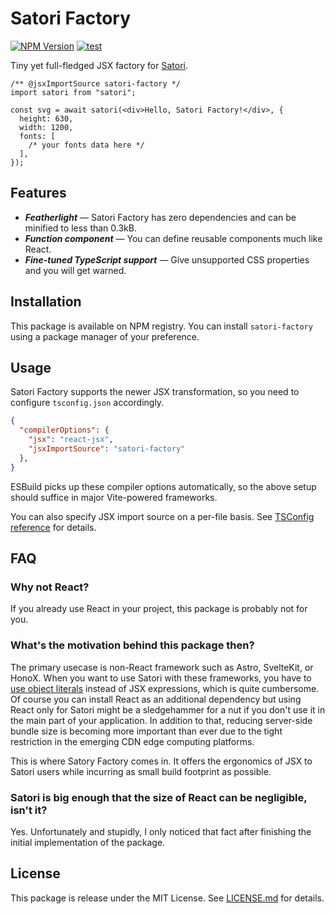 # Satori Factory
[![NPM Version](https://img.shields.io/npm/v/satori-factory?logo=npm)](https://www.npmjs.com/package/satori-factory)
[![test](https://github.com/yudai-nkt/satori-factory/actions/workflows/test.yml/badge.svg)](https://github.com/yudai-nkt/satori-factory/actions/workflows/test.yml)

Tiny yet full-fledged JSX factory for [Satori](https://github.com/vercel/satori).

```tsx
/** @jsxImportSource satori-factory */
import satori from "satori";

const svg = await satori(<div>Hello, Satori Factory!</div>, {
  height: 630,
  width: 1200,
  fonts: [
    /* your fonts data here */
  ],
});
```

## Features

- ***Featherlight*** &mdash; Satori Factory has zero dependencies and can be minified to less than 0.3kB.
- ***Function component*** &mdash; You can define reusable components much like React.
- ***Fine-tuned TypeScript support*** &mdash; Give unsupported CSS properties and you will get warned.

## Installation

This package is available on NPM registry.
You can install `satori-factory` using a package manager of your preference.

## Usage

Satori Factory supports the newer JSX transformation, so you need to configure `tsconfig.json` accordingly.

```json
{
  "compilerOptions": {
    "jsx": "react-jsx",
    "jsxImportSource": "satori-factory"
  },
}
```

ESBuild picks up these compiler options automatically, so the above setup should suffice in major Vite-powered frameworks.

You can also specify JSX import source on a per-file basis.
See [TSConfig reference](https://www.typescriptlang.org/tsconfig#jsxImportSource) for details.

## FAQ
### Why not React?

If you already use React in your project, this package is probably not for you.

### What's the motivation behind this package then?

The primary usecase is non-React framework such as Astro, SvelteKit, or HonoX.
When you want to use Satori with these frameworks, you have to [use object literals](https://github.com/vercel/satori#use-without-jsx) instead of JSX expressions, which is quite cumbersome.
Of course you can install React as an additional dependency but using React only for Satori might be a sledgehammer for a nut if you don't use it in the main part of your application.
In addition to that, reducing server-side bundle size is becoming more important than ever due to the tight restriction in the emerging CDN edge computing platforms.

This is where Satory Factory comes in.
It offers the ergonomics of JSX to Satori users while incurring as small build footprint as possible.

### Satori is big enough that the size of React can be negligible, isn't it?

Yes.
Unfortunately and stupidly, I only noticed that fact after finishing the initial implementation of the package.

## License

This package is release under the MIT License.
See [LICENSE.md](./LICENSE.md) for details.
